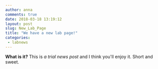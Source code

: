 ```yaml
---
author: anna
comments: true
date: 2018-03-18 13:19:12
layout: post
slug: New_Lab_Page
title: "We have a new lab page!"
categories:
 - labnews
---
```

**What is it?**
This is _a trial news post_ and I think you'll enjoy it. Short and sweet.
